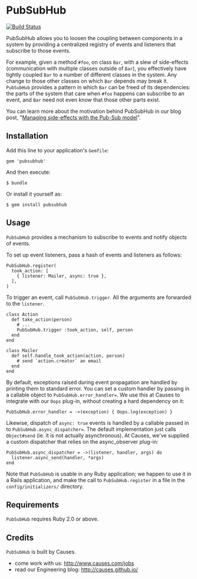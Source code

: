 # PubSubHub

[![Build Status](https://travis-ci.org/causes/pubsubhub.png)](https://travis-ci.org/causes/pubsubhub)

PubSubHub allows you to loosen the coupling between components in a system by
providing a centralized registry of events and listeners that subscribe to those
events.

For example, given a method `#foo`, on class `Bar`, with a slew of side-effects
(communication with multiple classes outside of `Bar`), you effectively have
tightly coupled `Bar` to a number of different classes in the system. Any change
to those other classes on which `Bar` depends may break it. `PubSubHub` provides
a pattern in which `Bar` can be freed of its dependencies: the parts of the
system that care when `#foo` happens can subscribe to an event, and `Bar` need
not even know that those other parts exist.

You can learn more about the motivation behind PubSubHub in our blog post,
"[Managing side-effects with the Pub-Sub
model](http://causes.github.io/blog/2013/08/08/managing-side-effects-with-the-publish-subscribe-model/)".

## Installation

Add this line to your application's `Gemfile`:

    gem 'pubsubhub'

And then execute:

    $ bundle

Or install it yourself as:

    $ gem install pubsubhub

## Usage

`PubSubHub` provides a mechanism to subscribe to events and notify objects of
events.

To set up event listeners, pass a hash of events and listeners as follows:

    PubSubHub.register(
      took_action: [
        { listener: Mailer, async: true },
      ],
    )

To trigger an event, call `PubSubHub.trigger`. All the arguments are
forwarded to the `listener`.

    class Action
      def take_action(person)
        # ...
        PubSubHub.trigger :took_action, self, person
      end
    end

    class Mailer
      def self.handle_took_action(action, person)
        # send `action.creator` an email
      end
    end

By default, exceptions raised during event propagation are handled by printing
them to standard error. You can set a custom handler by passing in a callable
object to `PubSubHub.error_handler=`. We use this at Causes to integrate with
our `Oops` plug-in, without creating a hard dependency on it:

    PubSubHub.error_handler = ->(exception) { Oops.log(exception) }

Likewise, dispatch of `async: true` events is handled by a callable passed in
to `PubSubHub.async_dispatcher=`. The default implementation just calls
`Object#send` (ie. it is not actually asynchronous). At Causes, we've supplied
a custom dispatcher that relies on the async_observer plug-in:

    PubSubHub.async_dispatcher = ->(listener, handler, args) do
      listener.async_send(handler, *args)
    end

Note that `PubSubHub` is usable in any Ruby application; we happen to use it in
a Rails application, and make the call to `PubSubHub.register` in a file in the
`config/initializers/` directory.

## Requirements

`PubSubHub` requires Ruby 2.0 or above.

## Credits

`PubSubHub` is built by Causes.

- come work with us: http://www.causes.com/jobs
- read our Engineering blog: http://causes.github.io/
